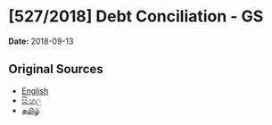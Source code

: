 # [527/2018] Debt Conciliation - GS

**Date:** 2018-09-13

## Original Sources

- [English](https://documents.gov.lk/view/bills/2018/9/527-2018_E.pdf)
- [සිංහල](https://documents.gov.lk/view/bills/2018/9/527-2018_S.pdf)
- [தமிழ்](https://documents.gov.lk/view/bills/2018/9/527-2018_T.pdf)

